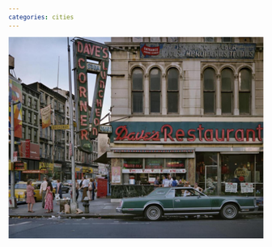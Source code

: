 ```yaml
---
categories: cities
---
```


![nycdaves](https://raw.githubusercontent.com/muneer78/muneer78.github.io/master/images/nycdaves.jpeg)



